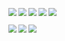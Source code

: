 ![](web_ch3_1.jpg)
![](web_ch3_2.jpg)
![](web_ch3_3.jpg)
![](web_ch3_4.jpg)
![](couloir.jpg)

![](web_ch3c.jpg)
![](web_ch3d.jpg)
![](web_ch3f.jpg)
